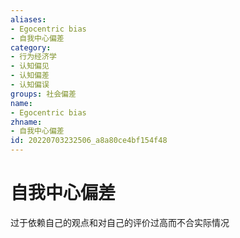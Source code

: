 ```yaml
---
aliases:
- Egocentric bias
- 自我中心偏差
category:
- 行为经济学
- 认知偏见
- 认知偏差
- 认知偏误
groups: 社会偏差
name:
- Egocentric bias
zhname:
- 自我中心偏差
id: 20220703232506_a8a80ce4bf154f48
---
```


# 自我中心偏差

过于依赖自己的观点和对自己的评价过高而不合实际情况

